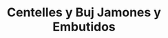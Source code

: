 ---
title: "Centelles y Buj Jamones y Embutidos"
url: /torrent/centelles-y-buj-jamones-y-embutidos/
shop: Metzgerei
---